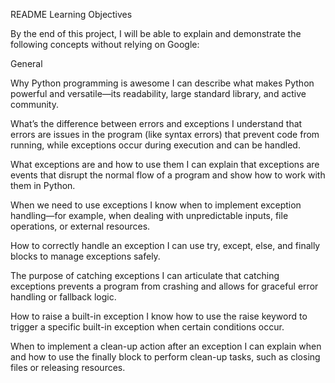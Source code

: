 README
Learning Objectives

By the end of this project, I will be able to explain and demonstrate the following concepts without relying on Google:

General

Why Python programming is awesome
I can describe what makes Python powerful and versatile—its readability, large standard library, and active community.

What’s the difference between errors and exceptions
I understand that errors are issues in the program (like syntax errors) that prevent code from running, while exceptions occur during execution and can be handled.

What exceptions are and how to use them
I can explain that exceptions are events that disrupt the normal flow of a program and show how to work with them in Python.

When we need to use exceptions
I know when to implement exception handling—for example, when dealing with unpredictable inputs, file operations, or external resources.

How to correctly handle an exception
I can use try, except, else, and finally blocks to manage exceptions safely.

The purpose of catching exceptions
I can articulate that catching exceptions prevents a program from crashing and allows for graceful error handling or fallback logic.

How to raise a built-in exception
I know how to use the raise keyword to trigger a specific built-in exception when certain conditions occur.

When to implement a clean-up action after an exception
I can explain when and how to use the finally block to perform clean-up tasks, such as closing files or releasing resources.
